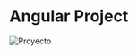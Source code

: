 <!-- classes: prueba-a-intro -->

# Angular Project

![Proyecto][project]

[project]: http://localhost:5000/images/prueba-project.png
